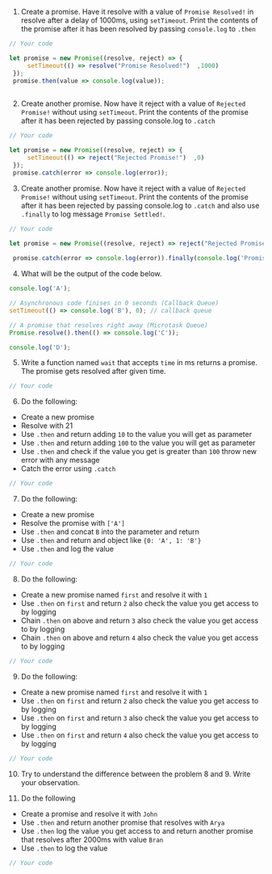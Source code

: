 1. Create a promise. Have it resolve with a value of `Promise Resolved!` in resolve after a delay of 1000ms, using `setTimeout`. Print the contents of the promise after it has been resolved by passing `console.log` to `.then`

```js
// Your code

let promise = new Promise((resolve, reject) => {
     setTimeout(() => resolve("Promise Resolved!")  ,1000)
 });
 promise.then(value => console.log(value));
 
```

2. Create another promise. Now have it reject with a value of `Rejected Promise!` without using `setTimeout`. Print the contents of the promise after it has been rejected by passing console.log to `.catch`

```js
// Your code

let promise = new Promise((resolve, reject) => {
     setTimeout(() => reject("Rejected Promise!")  ,0)
 });
 promise.catch(error => console.log(error));

```

3. Create another promise. Now have it reject with a value of `Rejected Promise!` without using `setTimeout`. Print the contents of the promise after it has been rejected by passing console.log to `.catch` and also use `.finally` to log message `Promise Settled!`.

```js
// Your code

let promise = new Promise((resolve, reject) => reject("Rejected Promise!"))
 
 promise.catch(error => console.log(error)).finally(console.log('Promise Settled!'));

```

4. What will be the output of the code below.

```js
console.log('A');

// Asynchronous code finises in 0 seconds (Callback Queue)
setTimeout(() => console.log('B'), 0); // callback queue

// A promise that resolves right away (Microtask Queue)
Promise.resolve().then(() => console.log('C'));

console.log('D');
```

5. Write a function named `wait` that accepts `time` in ms returns a promise. The promise gets resolved after given time.

```js
// Your code
```

6. Do the following:

- Create a new promise
- Resolve with 21
- Use `.then` and return adding `10` to the value you will get as parameter
- Use `.then` and return adding `100` to the value you will get as parameter
- Use `.then` and check if the value you get is greater than `100` throw new error with any message
- Catch the error using `.catch`

```js
// Your code
```

7. Do the following:

- Create a new promise
- Resolve the promise with `['A']`
- Use `.then` and concat `B` into the parameter and return
- Use `.then` and return and object like `{0: 'A', 1: 'B'}`
- Use `.then` and log the value

```js
// Your code
```

8. Do the following:

- Create a new promise named `first` and resolve it with `1`
- Use `.then` on `first` and return `2` also check the value you get access to by logging
- Chain `.then` on above and return `3` also check the value you get access to by logging
- Chain `.then` on above and return `4` also check the value you get access to by logging

```js
// Your code
```

9. Do the following:

- Create a new promise named `first` and resolve it with `1`
- Use `.then` on `first` and return `2` also check the value you get access to by logging
- Use `.then` on `first` and return `3` also check the value you get access to by logging
- Use `.then` on `first` and return `4` also check the value you get access to by logging

```js
// Your code
```

10. Try to understand the difference between the problem 8 and 9. Write your observation.

11. Do the following

- Create a promise and resolve it with `John`
- Use `.then` and return another promise that resolves with `Arya`
- Use `.then` log the value you get access to and return another promise that resolves after 2000ms with value `Bran`
- Use `.then` to log the value

```js
// Your code
```
<!-- Create a promise. Have it resolve with a value of Promise Resolved! in resolve after a delay of 1000ms, using setTimeout. Print the contents of the promise after it has been resolved by passing console.log to .then
 
Create another promise. Now have it reject with a value of Rejected Promise! without using setTimeout. Print the contents of the promise after it has been rejected by passing console.log to .catch
 
Create another promise. Now have it reject with a value of Rejected Promise! without using setTimeout. Print the contents of the promise after it has been rejected by passing console.log to .catch and also use .finally to log message Promise Settled!.
 
What will be the output of the code below.
console.log('A');

// Asynchronous code finises in 0 seconds (Callback Queue)
setTimeout(() => console.log('B'), 0); // callback queue

// A promise that resolves right away (Microtask Queue)
Promise.resolve().then(() => console.log('C'));

console.log('D');

//OUTPUTS

// A
// D 
// C
// B
Write a function named wait that accepts time in ms returns a promise. The promise gets resolved after given time.
function wait(time) {
    return new Promise((resolve, reject) => setTimeout(() => resolve("Promise Rsolved!") ,time)).then(value => console.log(value));
}

wait(1000).then(console.log);
Do the following:
Create a new promise
Resolve with 21
Use .then and return adding 10 to the value you will get as parameter
Use .then and return adding 100 to the value you will get as parameter
Use .then and check if the value you get is greater than 100 throw new error with any message
Catch the error using .catch
let data = new Promise((resolve, reject) => {
  resolve(21);
})
  .then((value) => {
    return value + 10;
  })
  .then((value) => {
    return value + 100;
  })
  .then((value) => {
    if (value > 100) {
      throw new Error('greater than 100');
    }
  })
  .catch((error) => console.log(error));
Do the following:
Create a new promise
Resolve the promise with ['A']
Use .then and concat B into the parameter and return
Use .then and return and object like {0: 'A', 1: 'B'}
Use .then and log the value
let data = new Promise((res, rej) => {
  res(['A']);
})
  .then((value) => {
    console.log(value);
    return value.concat('B');
  })
  .then((value) => {
    console.log(value);
    return value.reduce((acc, cv, i) => {
      acc[i] = cv;
      return acc;
    }, {});
  })
  .then((value) => {
    console.log(value);
  });
Do the following:
Create a new promise named first and resolve it with 1
Use .then on first and return 2 also check the value you get access to by logging
Chain .then on above and return 3 also check the value you get access to by logging
Chain .then on above and return 4 also check the value you get access to by logging
let first = new Promise((res, rej) => {
  res(1);
})
  .then((value) => {
      console.log(value);
      return 2;
  })
  .then((value) => {
      console.log(value);
      return 3;
  })
    .then((value) => {
      console.log(value);
      return 4;
  });
Do the following:
Create a new promise named first and resolve it with 1
Use .then on first and return 2 also check the value you get access to by logging
Use .then on first and return 3 also check the value you get access to by logging
Use .then on first and return 4 also check the value you get access to by logging
let first = new Promise((res, rej) => {
  res(1);
});
  first.then((value) => {
      console.log(value);
      return 2;
  });
  first.then((value) => {
      console.log(value);
      return 3;
  });
    first.then((value) => {
      console.log(value);
      return 4;
  });

Try to understand the difference between the problem 8 and 9. Write your observation.
In the 8th question, we are doing the Promise chaining, so that the return value from one chain to the other chain.value will undergo the required operations and gives the required output.

In the 9th question, we are assigning the value of "first" with new promise, applied the "then" on it. assign this value to first again , apply it again and agian till the value outcomes.

Do the following
Create a promise and resolve it with John
Use .then and return another promise that resolves with Arya
Use .then log the value you get access to and return another promise that resolves after 2000ms with value Bran
Use .then to log the value
let promise = new Promise((res, rej) => {
  res(`John`);
})
  .then((value) => {
    return Promise.resolve('Arya');
  })
  .then((value) => {
      console.log(value);
    return new Promise((res)=>{
      setTimeout(() => res("Bran"),1000);
    });
  })
  .then((value) => console.log(value)); -->
